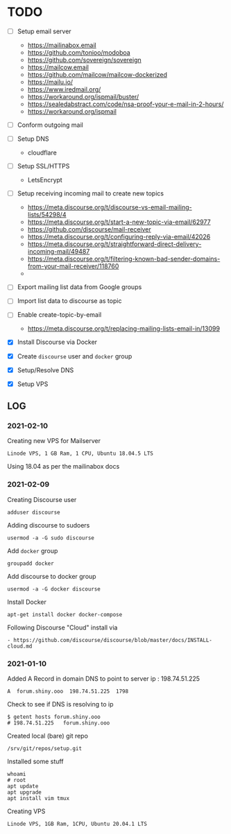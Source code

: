 # TODO

- [ ] Setup email server
	- https://mailinabox.email
	- https://github.com/tonioo/modoboa
	- https://github.com/sovereign/sovereign
	- https://mailcow.email
	- https://github.com/mailcow/mailcow-dockerized
	- https://mailu.io/
	- https://www.iredmail.org/
	- https://workaround.org/ispmail/buster/
	- https://sealedabstract.com/code/nsa-proof-your-e-mail-in-2-hours/
	- https://workaround.org/ispmail
- [ ] Conform outgoing mail
- [ ] Setup DNS
	- cloudflare
- [ ] Setup SSL/HTTPS
	- LetsEncrypt
- [ ] Setup receiving incoming mail to create new topics
	- https://meta.discourse.org/t/discourse-vs-email-mailing-lists/54298/4
	- https://meta.discourse.org/t/start-a-new-topic-via-email/62977	
	- https://github.com/discourse/mail-receiver
	- https://meta.discourse.org/t/configuring-reply-via-email/42026
	- https://meta.discourse.org/t/straightforward-direct-delivery-incoming-mail/49487
	- https://meta.discourse.org/t/filtering-known-bad-sender-domains-from-your-mail-receiver/118760
	- 
- [ ] Export mailing list data from Google groups
- [ ] Import list data to discourse as topic
- [ ] Enable create-topic-by-email
	- https://meta.discourse.org/t/replacing-mailing-lists-email-in/13099
- [x] Install Discourse via Docker
- [x] Create `discourse` user and `docker` group
- [x] Setup/Resolve DNS
- [x] Setup VPS


## LOG


### 2021-02-10

Creating new VPS for Mailserver

	Linode VPS, 1 GB Ram, 1 CPU, Ubuntu 18.04.5 LTS

Using 18.04 as per the mailinabox docs



### 2021-02-09

Creating Discourse user

	adduser discourse

Adding discourse to sudoers

	usermod -a -G sudo discourse

Add `docker` group
	
	groupadd docker

Add discourse to docker group

	usermod -a -G docker discourse

Install Docker

	apt-get install docker docker-compose

Following Discourse "Cloud" install via 

	- https://github.com/discourse/discourse/blob/master/docs/INSTALL-cloud.md



### 2021-01-10

Added A Record in domain DNS to point to server ip : 198.74.51.225

	A  forum.shiny.ooo  198.74.51.225  1798


Check to see if DNS is resolving to ip

	$ getent hosts forum.shiny.ooo
	# 198.74.51.225   forum.shiny.ooo


Created local (bare) git repo

	/srv/git/repos/setup.git


Installed some stuff

	whoami
	# root
	apt update
	apt upgrade
	apt install vim tmux


Creating VPS

	Linode VPS, 1GB Ram, 1CPU, Ubuntu 20.04.1 LTS




